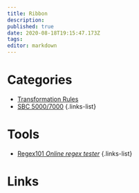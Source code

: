 ```yaml
---
title: Ribbon
description: 
published: true
date: 2020-08-18T19:15:47.173Z
tags: 
editor: markdown
---
```


# Categories
- [Transformation Rules](https://wiki.imkarl.me/en/telephony/ribbon/transformation-rules)
- [SBC 5000/7000](https://wiki.imkarl.me/en/telephony/ribbon/sbc5k-7k)
{.links-list}

# Tools
- [Regex101 *Online regex tester*](https://regex101.com/)
{.links-list}

# Links

